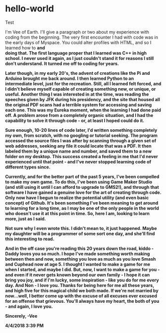 # hello-world
Test 

I'm Vee of Earth. I'll give a paragraph or two about my experience with coding from the beginning. The very first encounter I had with code was in the early days of Myspace. You could alter profiles with HTML, and so I learned how to <b> and <br> doing that. The first language proper that I learned was C++ in high school. I never used it again, as I just couldn't stand it for reasons I still don't understand. It turned me off to coding for years.

Later though, in my early 20's, the advent of creations like the Pi and Arduino brought me back around. I then learned Python to an intermediate level, just for the recreation. Still, all I learned felt forced, and I didn't believe myself capable of creating something new, or unique, or useful. Another thing I was interested in at the time, was reading the speeches given by JFK during his presidency, and the site that housed all the original PDF scans had a terrible system for accessing and saving each one. This was my Eureka moment, when the learning I had done paid off. A problem arose from a completely organic situation, and I had the capability to solve it through code - or, at least I hoped could do it.

Sure enough, 10-20 lines of code later, I'd written something completely my own, from scratch, with no googling or tutorial seeking. The program accessed the source files I was after by scanning through a given set of web addresses, seeking any file it could locate that was a PDF. It then labeled them by a unique name and number, and saved them to a new folder on my desktop. This success created a feeling in me that I'd never experienced until that point - and I've never stopped learning code of different types since.

Currently, and for the better part of the past 5 years, I've been compelled to make my own game. To do this, I've been using Game Maker Studio (and still using it until I can afford to upgrade to GMS2!), and through that software I have gained a genuine love for the art of creating through code. Only now have I begun to realize the potential utility (and even basic concept) of Github. It's been something I've been meaning to get around to learning for a long time, as I may be one of the only people in the world who doesn't use it at this point in time. So, here I am, looking to learn more, just as I said. 

Not sure why I even wrote this. I didn't mean to, it just happened. Maybe my daughter will be a programmer of some sort one day, and she'll find this interesting to read. 

And in the off case you're reading this 20 years down the road, kiddo - Daddy loves you so much. I hope I've made something worth making between then and now, something you love as much as you love Smash and Cuphead now at age 5. I thought I wanted to make a game for me when I started, and maybe I did. But, now, I want to make a game for you - and even if it never gets known beyond our own family - I hope it can bring you joy, and if I'm lucky, some inspiration - like you do for me every day. And Non - I love you. Thanks for being here for me all these years, and high five for this magical child we both made. If we're not married by now...well, I better come up with the excuse of all excuses ever excused for an offense that grievous. You'll always have my heart, the both of you - and again, I love you.

Sincerely,
-Vee 

4/4/2018 3:39 PM
